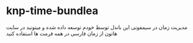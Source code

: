 # knp-time-bundlea
مدیریت زمان در سیمفونی  این باندل توسط خودم توسعه داده شده و میتونید در سایت هاتون از زمان فارسی در همه فرمت ها استفاده کنید 
